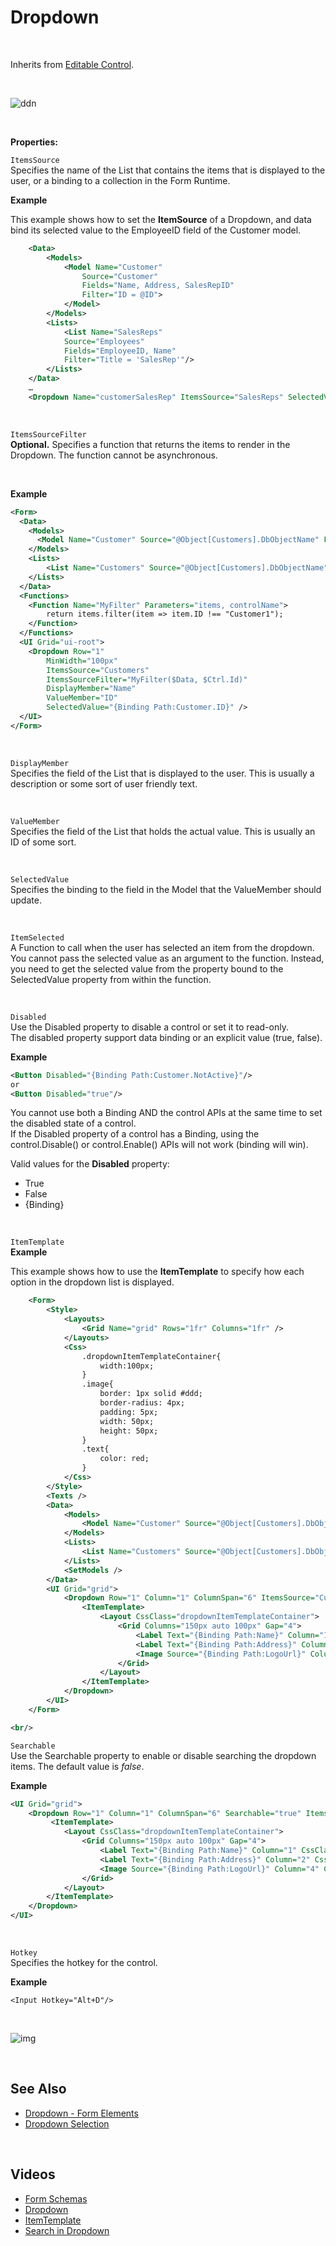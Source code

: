 
# Dropdown

<br/>

Inherits from [Editable Control](editablecontrol.md).

<br/>

![ddn](https://profitbasedocs.blob.core.windows.net/images/drDown.png)

<br/>

**Properties:**
<br/>

`ItemsSource`  
Specifies the name of the List that contains the items that is displayed to the user, or a binding to a collection in the Form Runtime.

**Example**

This example shows how to set the **ItemSource** of a Dropdown, and data bind its selected value to the EmployeeID field of the Customer model.

```xml
    <Data>
        <Models>
            <Model Name="Customer"
                Source="Customer"
                Fields="Name, Address, SalesRepID"
                Filter="ID = @ID">
            </Model>
        </Models>
        <Lists>
            <List Name="SalesReps"
            Source="Employees"
            Fields="EmployeeID, Name"
            Filter="Title = 'SalesRep'"/>
        </Lists>
    </Data>
    …
    <Dropdown Name="customerSalesRep" ItemsSource="SalesReps" SelectedValue="{Binding Path:Customer.SalesRepID}" DisplayMember="Name" ValueMember="EmployeeID"/>
```

<br/>

`ItemsSourceFilter`  
**Optional.** Specifies a function that returns the items to render in the Dropdown. The function cannot be asynchronous.

<br/>

**Example**

```xml
<Form>
  <Data>
    <Models>
      <Model Name="Customer" Source="@Object[Customers].DbObjectName" Fields="ID,Name" />
    </Models>
    <Lists>
    	<List Name="Customers" Source="@Object[Customers].DbObjectName" Fields="ID,Name"/>
    </Lists>
  </Data>
  <Functions>
  	<Function Name="MyFilter" Parameters="items, controlName">
  		return items.filter(item => item.ID !== "Customer1");
  	</Function>
  </Functions>
  <UI Grid="ui-root">
    <Dropdown Row="1"
    	MinWidth="100px"
        ItemsSource="Customers"
        ItemsSourceFilter="MyFilter($Data, $Ctrl.Id)"
    	DisplayMember="Name"
    	ValueMember="ID"
    	SelectedValue="{Binding Path:Customer.ID}" />
  </UI>
</Form>
```

<br/>

`DisplayMember`  
Specifies the field of the List that is displayed to the user. This is usually a description or some sort of user friendly text.

<br/>

`ValueMember`  
Specifies the field of the List that holds the actual value. This is usually an ID of some sort.

<br/>

`SelectedValue`  
Specifies the binding to the field in the Model that the ValueMember should update.

<br/>

`ItemSelected`  
A Function to call when the user has selected an item from the dropdown. You cannot pass the selected value as an argument to the function. Instead, you need to get the selected value from the property bound to the SelectedValue property from within the function.

<br/>

`Disabled`  
Use the Disabled property to disable a control or set it to read-only.  
The disabled property support data binding or an explicit value (true, false).

**Example**

```xml
<Button Disabled="{Binding Path:Customer.NotActive}"/>
or
<Button Disabled="true"/>
```

You cannot use both a Binding AND the control APIs at the same time to set the disabled state of a control.  
If the Disabled property of a control has a Binding, using the control.Disable() or control.Enable() APIs will not work (binding will win).

Valid values for the **Disabled** property:

- True
- False
- {Binding}

<br/>

`ItemTemplate`  
**Example**

This example shows how to use the **ItemTemplate** to specify how each option in the dropdown list is displayed.

```xml
    <Form>
        <Style>
            <Layouts>
                <Grid Name="grid" Rows="1fr" Columns="1fr" />
            </Layouts>
            <Css>
                .dropdownItemTemplateContainer{
                    width:100px;
                }
                .image{
                    border: 1px solid #ddd;
                    border-radius: 4px;
                    padding: 5px;
                    width: 50px;
                    height: 50px;
                }
                .text{
                    color: red;
                }
            </Css>
        </Style>
        <Texts />
        <Data>
            <Models>
                <Model Name="Customer" Source="@Object[Customers].DbObjectName" Fields="CustomerID,Name,Address,CustomerTypeID,IsActive,CustomerSince,LogoUrl"/>
            </Models>
            <Lists>
                <List Name="Customers" Source="@Object[Customers].DbObjectName" Fields="CustomerID,Name,Address,CustomerTypeID,IsActive,CustomerSince,LogoUrl" />
            </Lists>
            <SetModels />
        </Data>
        <UI Grid="grid">
            <Dropdown Row="1" Column="1" ColumnSpan="6" ItemsSource="Customers" DisplayMember="Name" ValueMember="CustomerID" SelectedValue="{Binding Path:Customer.CustomerID}">
                <ItemTemplate>
                    <Layout CssClass="dropdownItemTemplateContainer">
                        <Grid Columns="150px auto 100px" Gap="4">
                            <Label Text="{Binding Path:Name}" Column="1" CssClass="text" />
                            <Label Text="{Binding Path:Address}" Column="2" />
                            <Image Source="{Binding Path:LogoUrl}" Column="3" CssClass="image"/>
                        </Grid>
                    </Layout>
                </ItemTemplate>
            </Dropdown>
        </UI>
    </Form>

<br/>
```

`Searchable`  
Use the Searchable property to enable or disable searching the dropdown items. The default value is _false_.

**Example**

```xml
<UI Grid="grid">
    <Dropdown Row="1" Column="1" ColumnSpan="6" Searchable="true" ItemsSource="Pilots" DisplayMember="Name" ValueMember="PilotID" SelectedValue="{Binding Path:Pilot.PilotID}" ItemSelected="OnItemSelected">
         <ItemTemplate>
            <Layout CssClass="dropdownItemTemplateContainer">
                <Grid Columns="150px auto 100px" Gap="4">
                    <Label Text="{Binding Path:Name}" Column="1" CssClass="text" />
                    <Label Text="{Binding Path:Address}" Column="2" CssClass="text2" />
                    <Image Source="{Binding Path:LogoUrl}" Column="4" CssClass="image"/>
                </Grid>
            </Layout>
        </ItemTemplate>
    </Dropdown>
</UI>
```

<br/>

`Hotkey`  
Specifies the hotkey for the control.

**Example**

```
<Input Hotkey="Alt+D"/>
```

<br/>

![img](https://profitbasedocs.blob.core.windows.net/images/hotkeys.png)

<br/>

## See Also

- [Dropdown - Form Elements](../../formelements/dropdown.md)
- [Dropdown Selection](../../../worksheets/columnproperties/dropdownselection.md)

<br/>

## Videos

- [Form Schemas](../../../../videos/formschemas.md)
- [Dropdown](https://profitbasedocs.blob.core.windows.net/videos/Form%20Schema%20-%20dropdown%20basics.mp4)
- [ItemTemplate](https://profitbasedocs.blob.core.windows.net/videos/Form%20Schema%20-%20dropdown%20ItemTemplate.mp4)
- [Search in Dropdown](https://profitbasedocs.blob.core.windows.net/videos/Form%20Schema%20-%20Dropdown%20Search.mp4)
